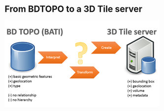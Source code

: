 From BDTOPO to a 3D Tile server
===============================

![Lorem ipsum](../images/3DTileGen1.png "Lorem ipsum")
